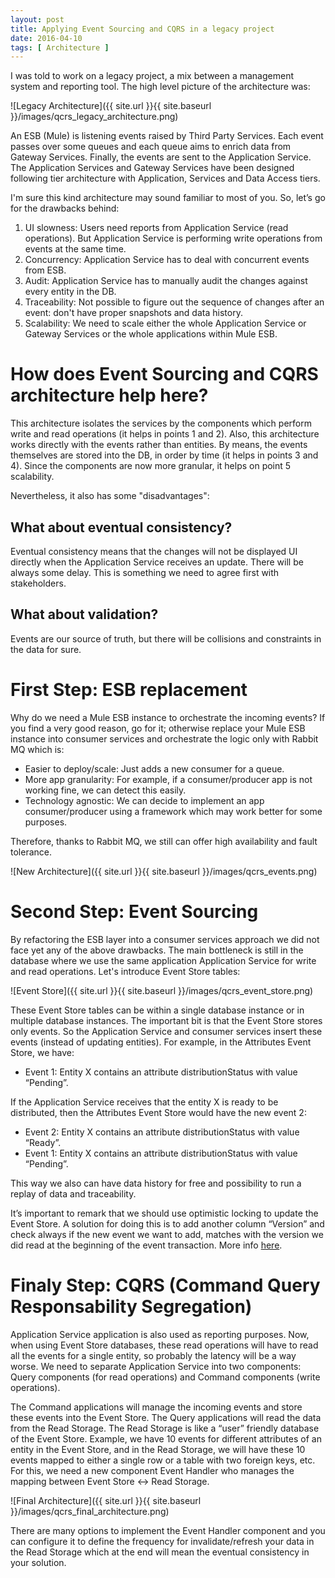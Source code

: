 ```yaml
---
layout: post
title: Applying Event Sourcing and CQRS in a legacy project
date: 2016-04-10
tags: [ Architecture ]
---
```

I was told to work on a legacy project, a mix between a management system and reporting tool. The high level picture of the architecture was:

![Legacy Architecture]({{ site.url }}{{ site.baseurl }}/images/qcrs_legacy_architecture.png)

An ESB (Mule) is listening events raised by Third Party Services. Each event passes over some queues and each queue aims to enrich data from Gateway Services. Finally, the events are sent to the Application Service. The Application Services and Gateway Services have been designed following tier architecture with Application, Services and Data Access tiers. 

I'm sure this kind architecture may sound familiar to most of you. So, let’s go for the drawbacks behind:
1. UI slowness: Users need reports from Application Service (read operations). But Application Service is performing write operations from events at the same time.
2. Concurrency: Application Service has to deal with concurrent events from ESB.
3. Audit: Application Service has to manually audit the changes against every entity in the DB.
4. Traceability: Not possible to figure out the sequence of changes after an event: don't have proper snapshots and data history. 
5. Scalability: We need to scale either the whole Application Service or Gateway Services or the whole applications within Mule ESB.

# How does Event Sourcing and CQRS architecture help here?

This architecture isolates the services by the components which perform write and read operations (it helps in points 1 and 2). Also, this architecture works directly with the events rather than entities. By means, the events themselves are stored into the DB, in order by time (it helps in points 3 and 4). Since the components are now more granular, it helps on point 5 scalability.

Nevertheless, it also has some "disadvantages":

## What about eventual consistency?

Eventual consistency means that the changes will not be displayed UI directly when the Application Service receives an update. There will be always some delay. This is something we need to agree first with stakeholders.

## What about validation?

Events are our source of truth, but there will be collisions and constraints in the data for sure. 

# First Step: ESB replacement
Why do we need a Mule ESB instance to orchestrate the incoming events? If you find a very good reason, go for it; otherwise replace your Mule ESB instance into consumer services and orchestrate the logic only with Rabbit MQ which is:

* Easier to deploy/scale: Just adds a new consumer for a queue.
* More app granularity: For example, if a consumer/producer app is not working fine, we can detect this easily.
* Technology agnostic: We can decide to implement an app consumer/producer using a framework which may work better for some purposes.

Therefore, thanks to Rabbit MQ, we still can offer high availability and fault tolerance.

![New Architecture]({{ site.url }}{{ site.baseurl }}/images/qcrs_events.png)

# Second Step: Event Sourcing
By refactoring the ESB layer into a consumer services approach we did not face yet any of the above drawbacks. The main bottleneck is still in the database where we use the same application Application Service for write and read operations. Let's introduce Event Store tables:

![Event Store]({{ site.url }}{{ site.baseurl }}/images/qcrs_event_store.png)

These Event Store tables can be within a single database instance or in multiple database instances. The important bit is that the Event Store stores only events. So the Application Service and consumer services insert these events (instead of updating entities). For example, in the Attributes Event Store, we have:

* Event 1: Entity X contains an attribute distributionStatus with value “Pending”.

If the Application Service receives that the entity X is ready to be distributed, then the Attributes Event Store would have the new event 2:

* Event 2: Entity X contains an attribute distributionStatus with value “Ready”.
* Event 1: Entity X contains an attribute distributionStatus with value “Pending”.

This way we also can have data history for free and possibility to run a replay of data and traceability. 

It’s important to remark that we should use optimistic locking to update the Event Store. A solution for doing this is to add another column “Version” and check always if the new event we want to add, matches with the version we did read at the beginning of the event transaction. More info [here](https://docs.jboss.org/hibernate/orm/4.0/devguide/en-US/html/ch05.html).

# Finaly Step: CQRS (Command Query Responsability Segregation)
Application Service application is also used as reporting purposes. Now, when using Event Store databases, these read operations will have to read all the events for a single entity, so probably the latency will be a way worse. We need to separate Application Service into two components: Query components (for read operations) and Command components (write operations).

The Command applications will manage the incoming events and store these events into the Event Store. The Query applications will read the data from the Read Storage. The Read Storage is like a “user” friendly database of the Event Store. Example, we have 10 events for different attributes of an entity in the Event Store, and in the Read Storage, we will have these 10 events mapped to either a single row or a table with two foreign keys, etc. For this, we need a new component Event Handler who manages the mapping between Event Store <-> Read Storage.

![Final Architecture]({{ site.url }}{{ site.baseurl }}/images/qcrs_final_architecture.png)

There are many options to implement the Event Handler component and you can configure it to define the frequency for invalidate/refresh your data in the Read Storage which at the end will mean the eventual consistency in your solution.